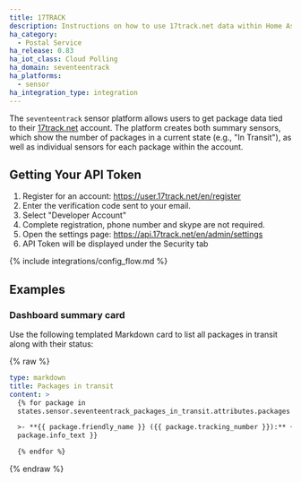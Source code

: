 ```yaml
---
title: 17TRACK
description: Instructions on how to use 17track.net data within Home Assistant
ha_category:
  - Postal Service
ha_release: 0.83
ha_iot_class: Cloud Polling
ha_domain: seventeentrack
ha_platforms:
  - sensor
ha_integration_type: integration
---
```


The `seventeentrack` sensor platform allows users to get package data tied to their [17track.net](https://api.17track.net/en) account. The platform creates both summary sensors, which show the number of packages in a current state (e.g., "In Transit"), as well as individual sensors for each package within the account.

## Getting Your API Token

1. Register for an account: https://user.17track.net/en/register
2. Enter the verification code sent to your email.
3. Select "Developer Account"
4. Complete registration, phone number and skype are not required.
6. Open the settings page: https://api.17track.net/en/admin/settings
7. API Token will be displayed under the Security tab

{% include integrations/config_flow.md %}

## Examples

### Dashboard summary card

Use the following templated Markdown card to list all packages in transit along with their status:

{% raw %}

```yaml
type: markdown
title: Packages in transit
content: >
  {% for package in
  states.sensor.seventeentrack_packages_in_transit.attributes.packages %}

  >- **{{ package.friendly_name }} ({{ package.tracking_number }}):** {{
  package.info_text }}

  {% endfor %}

```

{% endraw %}
